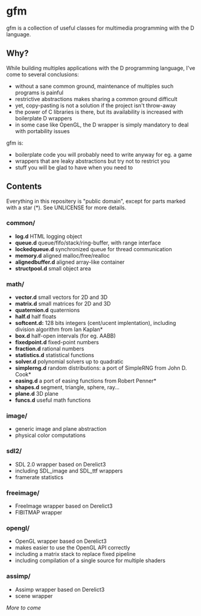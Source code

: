 # gfm


gfm is a collection of useful classes for multimedia programming with the D language.


## Why?


While building multiples applications with the D programming language, I've come to several conclusions:
  * without a sane common ground, maintenance of multiples such programs is painful
  * restrictive abstractions makes sharing a common ground difficult
  * yet, copy-pasting is not a solution if the project isn't throw-away
  * the power of C libraries is there, but its availability is increased with boilerplate D wrappers
  * in some case like OpenGL, the D wrapper is simply mandatory to deal with portability issues

gfm is:
  * boilerplate code you will probably need to write anyway for eg. a game
  * wrappers that are leaky abstractions but try not to restrict you
  * stuff you will be glad to have when you need to

## Contents


Everything in this repositery is "public domain", except for parts marked with a star (*).
See UNLICENSE for more details.


### common/
  * **log.d** HTML logging object
  * **queue.d** queue/fifo/stack/ring-buffer, with range interface
  * **lockedqueue.d** synchronized queue for thread communication
  * **memory.d** aligned malloc/free/realloc
  * **alignedbuffer.d** aligned array-like container
  * **structpool.d** small object area


### math/
  * **vector.d** small vectors for 2D and 3D
  * **matrix.d** small matrices for 2D and 3D
  * **quaternion.d** quaternions
  * **half.d** half floats
  * **softcent.d:** 128 bits integers (cent/ucent implentation), including division algorithm from Ian Kaplan\*
  * **box.d** half-open intervals (for eg. AABB)
  * **fixedpoint.d** fixed-point numbers
  * **fraction.d** rational numbers
  * **statistics.d** statistical functions
  * **solver.d** polynomial solvers up to quadratic
  * **simplerng.d** random distributions: a port of SimpleRNG from John D. Cook\*
  * **easing.d** a port of easing functions from Robert Penner\*
  * **shapes.d** segment, triangle, sphere, ray...
  * **plane.d** 3D plane
  * **funcs.d** useful math functions


### image/
  * generic image and plane abstraction
  * physical color computations


### sdl2/
  * SDL 2.0 wrapper based on Derelict3
  * including SDL_image and SDL_ttf wrappers
  * framerate statistics


### freeimage/
  * FreeImage wrapper based on Derelict3
  * FIBITMAP wrapper


### opengl/
  * OpenGL wrapper based on Derelict3
  * makes easier to use the OpenGL API correctly
  * including a matrix stack to replace fixed pipeline
  * including compilation of a single source for multiple shaders

### assimp/
  * Assimp wrapper based on Derelict3
  * scene wrapper

*More to come*
